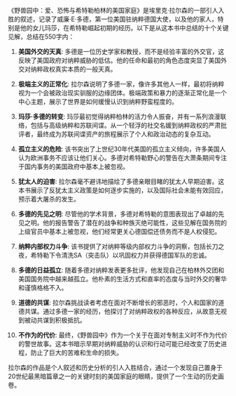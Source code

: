 《野兽园中：爱、恐怖与希特勒柏林的美国家庭》是埃里克·拉尔森的一部引人入胜的叙述，记录了威廉·E·多德，第一位美国驻纳粹德国大使，以及他的家人，特别是他的女儿玛莎，在希特勒崛起初期的经历。以下是从这本书中总结的十个关键见解，总结在550字内：

1. **美国外交的天真**: 多德是一位历史学家和教授，而不是经验丰富的外交官，这反映了美国政府对纳粹威胁的低估。他的任命和最初的角色态度突显了美国外交对纳粹政权真实本质的一般天真。

2. **极端主义的正常化**: 拉尔森说明了多德一家，像许多其他人一样，最初将纳粹视为一个会被政治现实驯服的边缘团体。极端政策和暴力的逐渐正常化是一个中心主题，展示了世界是如何缓慢认识到纳粹野蛮程度的。

3. **玛莎·多德的转变**: 玛莎最初觉得纳粹柏林的活力令人振奋，并有一系列浪漫联络，包括与高级纳粹和苏联间谍。从一个轻浮的社交名媛到纳粹政权的严肃批评者，最终成为苏联间谍资产的旅程展示了个人和政治动态的复杂互动。

4. **孤立主义的危险**: 该书突出了上世纪30年代美国的孤立主义倾向，许多美国人认为欧洲事务不应该让他们关心。多德对希特勒野心的警告在大萧条期间专注于国内事务的美国政府中基本上被忽视。

5. **犹太人的迫害**: 拉尔森毫不避讳地描绘了多德亲眼目睹的犹太人早期迫害。这本书展示了反犹太主义政策是如何逐步实施的，以及国际社会未能有效回应，预示着大屠杀的发生。

6. **多德的先见之明**: 尽管他的学术背景，多德对希特勒的意图表现出了卓越的先见之明。他的报告警告了潜在的战争和种族灭绝可能性，这些见解在国务院的上级官员中基本上被忽视，他们经常更关心德国偿还债务而不是人权侵犯。

7. **纳粹内部权力斗争**: 该书提供了对纳粹等级内部权力斗争的洞察，包括长刀之夜，希特勒下令清洗SA（突击队）以巩固权力并获得德国军队的忠诚。

8. **多德的日益孤立**: 随着多德对纳粹发表更多批评，他发现自己在柏林外交团和美国国务院中越来越孤立。他朴素的生活方式和直率的态度与当时外交的奢华和谨慎格格不入。

9. **道德的共谋**: 拉尔森挑战读者考虑在面对不断增长的邪恶时，个人和国家的道德共谋。通过多德一家的经历，他探讨了对纳粹政权的各种反应，从故意无视到被动共谋到积极抵抗。

10. **不作为的代价**: 最终，《野兽园中》作为一个关于在面对专制主义时不作为代价的警世故事。这本书暗示早期对纳粹威胁的认识和行动可能已经改变了历史进程，防止了巨大的苦难和生命的损失。

拉尔森的作品是个人叙述和历史分析的引人入胜结合，通过一个发现自己置身于20世纪最黑暗篇章之一的关键时刻的美国家庭的眼睛，提供了一个生动的历史画卷。